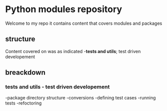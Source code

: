 # Python modules repository

Welcome to my repo
it contains content that covers modules and packages

## structure
Content covered on was as indicated
-**tests and utils**; test driven developement


## breackdown

### tests and utils - test driven developement

-package directory structure
-conversions
-defining test cases
-running tests
-refoctoring


